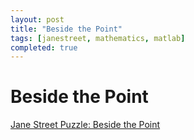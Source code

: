 ```yaml
---
layout: post
title: "Beside the Point"
tags: [janestreet, mathematics, matlab]
completed: true
---
```


# Beside the Point

[Jane Street Puzzle: Beside the Point](https://www.janestreet.com/puzzles/beside-the-point-index/)